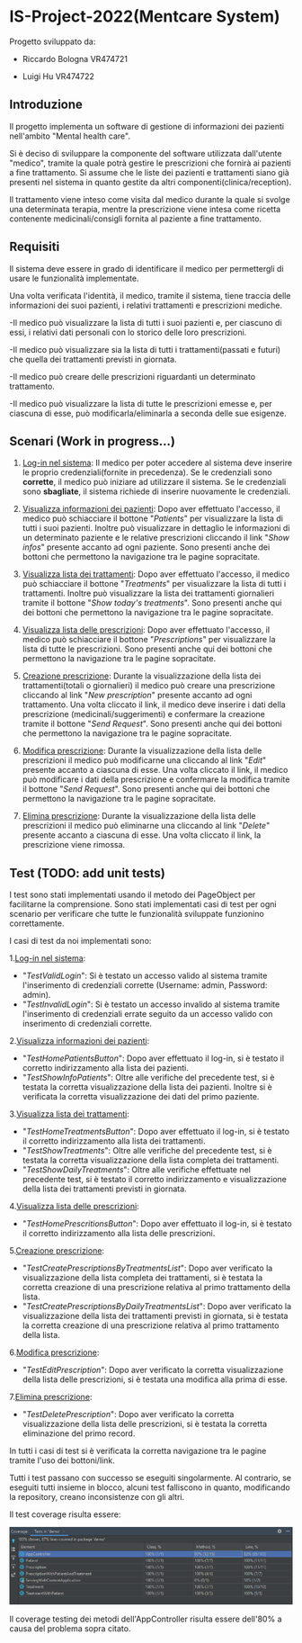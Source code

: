 # IS-Project-2022(Mentcare System)
Progetto sviluppato da:

* Riccardo Bologna VR474721

* Luigi Hu VR474722
## Introduzione
Il progetto implementa un software di gestione di informazioni dei pazienti 
nell'ambito "Mental health care".

Si è deciso di sviluppare la componente del software utilizzata dall'utente "medico", 
tramite la quale potrà gestire le prescrizioni che fornirà ai pazienti a fine trattamento.
Si assume che le liste dei pazienti e trattamenti siano già presenti nel sistema 
in quanto gestite da altri componenti(clinica/reception). 

Il trattamento viene inteso come visita dal medico durante la quale si svolge una determinata terapia, mentre
la prescrizione viene intesa come ricetta contenente medicinali/consigli 
fornita al paziente a fine trattamento.

## Requisiti

Il sistema deve essere in grado di identificare il medico per permettergli di usare le funzionalità implementate.

Una volta verificata l'identità, il medico, tramite il sistema,
tiene traccia delle informazioni dei suoi pazienti, i relativi
trattamenti e prescrizioni mediche.

-Il medico può visualizzare la lista di tutti i suoi pazienti e, per ciascuno di essi, 
i relativi dati personali con lo storico delle loro prescrizioni.

-Il medico può visualizzare sia la lista di tutti i trattamenti(passati e futuri) 
che quella dei trattamenti previsti in giornata.

-Il medico può creare delle prescrizioni riguardanti un determinato trattamento.

-Il medico può visualizzare la lista di tutte le prescrizioni emesse 
e, per ciascuna di esse, può modificarla/eliminarla a seconda delle sue esigenze.

## Scenari (Work in progress...)

1. <ins>Log-in nel sistema</ins>:
Il medico per poter accedere al sistema deve inserire 
le proprio credenziali(fornite in precedenza). Se le credenziali sono **corrette**, 
il medico può iniziare ad utilizzare il sistema.
Se le credenziali sono **sbagliate**, il sistema richiede di inserire nuovamente le credenziali.


2. <ins>Visualizza informazioni dei pazienti</ins>: Dopo aver effettuato l'accesso, 
il medico può schiacciare il bottone "*Patients*" per visualizzare la lista di tutti i suoi pazienti. 
Inoltre può visualizzare in dettaglio le informazioni di un determinato paziente e le relative prescrizioni
cliccando il link "*Show infos*" presente accanto ad ogni paziente. 
Sono presenti anche dei bottoni che permettono la navigazione tra le pagine sopracitate.


3. <ins>Visualizza lista dei trattamenti</ins>: Dopo aver effettuato l'accesso,
   il medico può schiacciare il bottone "*Treatments*" per visualizzare la lista di tutti i trattamenti. 
Inoltre può visualizzare la lista dei trattamenti giornalieri tramite il bottone "*Show today's treatments*".
   Sono presenti anche qui dei bottoni che permettono la navigazione tra le pagine sopracitate.


4. <ins>Visualizza lista delle prescrizioni</ins>: Dopo aver effettuato l'accesso,
   il medico può schiacciare il bottone "*Prescriptions*" per visualizzare la lista di tutte le prescrizioni.
   Sono presenti anche qui dei bottoni che permettono la navigazione tra le pagine sopracitate.


5. <ins>Creazione prescrizione</ins>: Durante la visualizzazione della lista dei trattamenti(totali o giornalieri)
il medico può creare una prescrizione cliccando al link "*New prescription*" presente accanto ad ogni trattamento.
Una volta cliccato il link, il medico deve inserire i dati della prescrizione (medicinali/suggerimenti)
e confermare la creazione tramite il bottone "*Send Request*". 
Sono presenti anche qui dei bottoni che permettono la navigazione tra le pagine sopracitate.

   
6. <ins>Modifica prescrizione</ins>: Durante la visualizzazione della lista delle prescrizioni il medico 
può modificarne una cliccando al link "*Edit*" presente accanto a ciascuna di esse.
   Una volta cliccato il link, il medico può modificare i dati della prescrizione
   e confermare la modifica tramite il bottone "*Send Request*".
   Sono presenti anche qui dei bottoni che permettono la navigazione tra le pagine sopracitate.


7. <ins>Elimina prescrizione</ins>: Durante la visualizzazione della lista delle prescrizioni il medico
   può eliminarne una cliccando al link "*Delete*" presente accanto a ciascuna di esse.
   Una volta cliccato il link, la prescrizione viene rimossa.

## Test (TODO: add unit tests)

I test sono stati implementati usando il metodo dei PageObject per facilitarne la comprensione.
Sono stati implementati casi di test per ogni scenario per verificare che tutte le funzionalità sviluppate 
funzionino correttamente.

I casi di test da noi implementati sono:

1.<ins>Log-in nel sistema</ins>:
* "*TestValidLogin*": Si è testato un accesso valido al sistema tramite l'inserimento 
di credenziali corrette (Username: admin, Password: admin). 
* "*TestInvalidLogin*": Si è testato un accesso invalido al sistema tramite l'inserimento
  di credenziali errate seguito da un accesso valido con inserimento di credenziali corrette. 

2.<ins>Visualizza informazioni dei pazienti</ins>: 
* "*TestHomePatientsButton*": Dopo aver effettuato il log-in, si è testato il corretto indirizzamento alla lista
dei pazienti.
* "*TestShowInfoPatients*": Oltre alle verifiche del precedente test, si è testata la corretta 
visualizzazione della lista dei pazienti. Inoltre si è verificata la corretta visualizzazione 
dei dati del primo paziente.

3.<ins>Visualizza lista dei trattamenti</ins>:
* "*TestHomeTreatmentsButton*": Dopo aver effettuato il log-in, si è testato il corretto indirizzamento alla lista
  dei trattamenti.
* "*TestShowTreatments*": Oltre alle verifiche del precedente test, si è testata la corretta
  visualizzazione della lista completa dei trattamenti.
* "*TestShowDailyTreatments*": Oltre alle verifiche effettuate nel precedente test, si è testato il corretto
indirizzamento e visualizzazione della lista dei trattamenti previsti in giornata.

4.<ins>Visualizza lista delle prescrizioni</ins>:
* "*TestHomePrescritionsButton*": Dopo aver effettuato il log-in, si è testato il corretto indirizzamento alla lista
   delle prescrizioni.

5.<ins>Creazione prescrizione</ins>:
* "*TestCreatePrescriptionsByTreatmentsList*": Dopo aver verificato la visualizzazione della lista completa 
dei trattamenti, si è testata la corretta creazione di una prescrizione relativa al primo trattamento della lista.
* "*TestCreatePrescriptionsByDailyTreatmentsList*": Dopo aver verificato la visualizzazione della lista dei trattamenti
previsti in giornata, si è testata la corretta creazione di una prescrizione relativa al primo trattamento della lista.

6.<ins>Modifica prescrizione</ins>:
* "*TestEditPrescription*": Dopo aver verificato la corretta visualizzazione della lista delle prescrizioni, 
si è testata una modifica alla prima di esse.

7.<ins>Elimina prescrizione</ins>:
* "*TestDeletePrescription*":  Dopo aver verificato la corretta visualizzazione della lista delle prescrizioni,
  si è testata la corretta eliminazione del primo record.

In tutti i casi di test si è verificata la corretta navigazione tra le pagine tramite l'uso dei bottoni/link.

Tutti i test passano con successo se eseguiti singolarmente. Al contrario, se eseguiti tutti insieme in blocco,
alcuni test falliscono in quanto, modificando la repository, creano inconsistenze con gli altri. 

Il test coverage risulta essere:

![coverage](./images/coverage.png)

Il coverage testing dei metodi dell'AppController risulta essere dell'80% a causa del problema sopra citato.


